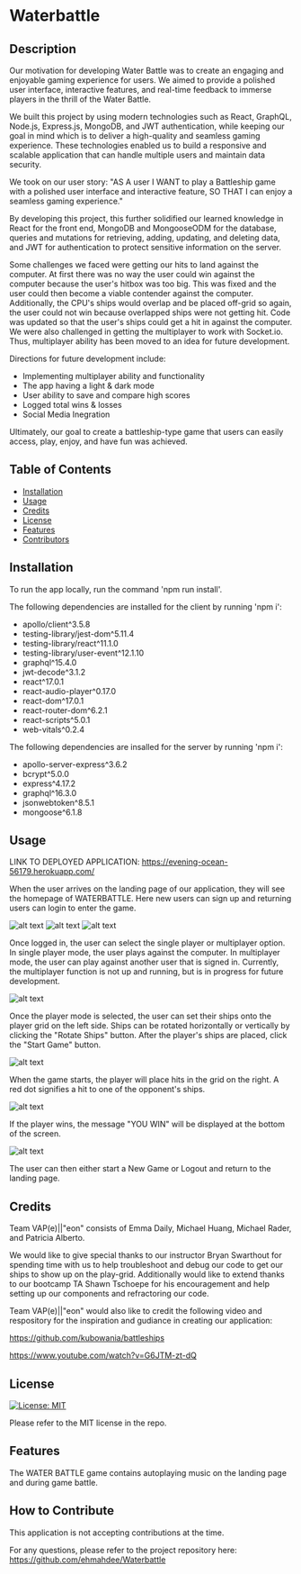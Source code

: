 # Waterbattle


## Description

Our motivation for developing Water Battle was to create an engaging and enjoyable gaming experience for users. We aimed to provide a polished user interface, interactive features, and real-time feedback to immerse players in the thrill of the Water Battle.

We built this project by using modern technologies such as React, GraphQL, Node.js, Express.js, MongoDB, and JWT authentication, while keeping our goal in mind which is to deliver a high-quality and seamless gaming experience. These technologies enabled us to build a responsive and scalable application that can handle multiple users and maintain data security.

We took on our user story:
"AS A user
I WANT to play a Battleship game with a polished user interface and interactive feature,
SO THAT I can enjoy a seamless gaming experience."

By developing this project, this further solidified our learned knowledge in React for the front end, MongoDB and MongooseODM for the database, queries and mutations for retrieving, adding, updating, and deleting data, and JWT for authentication to protect sensitive information on the server.  

Some challenges we faced were getting our hits to land against the computer.  At first there was no way the user could win against the computer because the user's hitbox was too big. This was fixed and the user could then become a viable contender against the computer. Additionally, the CPU's ships would overlap and be placed off-grid so again, the user could not win because overlapped ships were not getting hit. Code was updated so that the user's ships could get a hit in against the computer. We were also challenged in getting the multiplayer to work with Socket.io. Thus, multiplayer ability has been moved to an idea for future development.  

Directions for future development include: 
- Implementing multiplayer ability and functionality
- The app having a light & dark mode 
- User ability to save and compare high scores
- Logged total wins & losses
- Social Media Inegration

Ultimately, our goal to create a battleship-type game that users can easily access, play, enjoy, and have fun was achieved. 


## Table of Contents 

- [Installation](#installation)
- [Usage](#usage)
- [Credits](#credits)
- [License](#license)
- [Features](#features)
- [Contributors](#contributors)

## Installation

To run the app locally, run the command 'npm run install'.

The following dependencies are installed for the client by running 'npm i':
- apollo/client^3.5.8
- testing-library/jest-dom^5.11.4
- testing-library/react^11.1.0
- testing-library/user-event^12.1.10
- graphql^15.4.0
- jwt-decode^3.1.2
- react^17.0.1
- react-audio-player^0.17.0
- react-dom^17.0.1
- react-router-dom^6.2.1
- react-scripts^5.0.1
- web-vitals^0.2.4

The following dependencies are insalled for the server by running 'npm i':
- apollo-server-express^3.6.2
- bcrypt^5.0.0
- express^4.17.2
- graphql^16.3.0
- jsonwebtoken^8.5.1
- mongoose^6.1.8


## Usage

LINK TO DEPLOYED APPLICATION: https://evening-ocean-56179.herokuapp.com/

When the user arrives on the landing page of our application, they will see the homepage of WATERBATTLE.  Here new users can sign up and returning users can login to enter the game.  

![alt text](./client/public/images/1V-LandingPage.png)
![alt text](./client/public/images/2V-Signup.png)
![alt text](./client/public/images/3V-Login.png)

Once logged in, the user can select the single player or multiplayer option.  In single player mode, the user plays against the computer.  In multiplayer mode, the user can play against another user that is signed in.  Currently, the multiplayer function is not up and running, but is in progress for future development.  

![alt text](./client/public/images/4V-Lobby.png)

Once the player mode is selected, the user can set their ships onto the player grid on the left side.  Ships can be rotated horizontally or vertically by clicking the "Rotate Ships" button.  After the player's ships are placed, click the "Start Game" button.  

![alt text](./client/public/images/5.1V-SetShips-thenGame.png)

When the game starts, the player will place hits in the grid on the right.  A red dot signifies a hit to one of the opponent's ships.  

![alt text](./client/public/images/6V-Play.png)

If the player wins, the message "YOU WIN" will be displayed at the bottom of the screen.  

![alt text](./client/public/images/7V-WIN.png)

The user can then either start a New Game or Logout and return to the landing page.  

## Credits

Team VAP(e)||"eon" consists of Emma Daily, Michael Huang, Michael Rader, and Patricia Alberto.  

We would like to give special thanks to our instructor Bryan Swarthout for spending time with us to help troubleshoot and debug our code to get our ships to show up on the play-grid.  Additionally would like to extend thanks to our bootcamp TA Shawn Tschoepe for his encouragement and help setting up our components and refractoring our code.  

Team VAP(e)||"eon" would also like to credit the following video and respository for the inspiration and gudiance in creating our application:

https://github.com/kubowania/battleships

https://www.youtube.com/watch?v=G6JTM-zt-dQ


## License
[![License: MIT](https://img.shields.io/badge/License-MIT-blue.svg)](https://opensource.org/licenses/MIT)


Please refer to the MIT license in the repo. 

## Features

The WATER BATTLE game contains autoplaying music on the landing page and during game battle.  

## How to Contribute

This application is not accepting contributions at the time.  

For any questions, please refer to the project repository here: https://github.com/ehmahdee/Waterbattle

